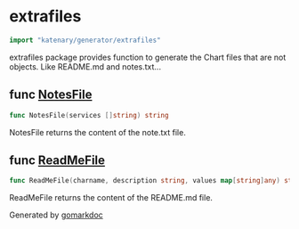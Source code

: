 <!-- Code generated by gomarkdoc. DO NOT EDIT -->

# extrafiles

```go
import "katenary/generator/extrafiles"
```

extrafiles package provides function to generate the Chart files that are not objects. Like README.md and notes.txt...

## func [NotesFile](<https://github.com/metal3d/katenary/blob/develop/generator/extrafiles/notes.go#L13>)

```go
func NotesFile(services []string) string
```

NotesFile returns the content of the note.txt file.

<a name="ReadMeFile"></a>
## func [ReadMeFile](<https://github.com/metal3d/katenary/blob/develop/generator/extrafiles/readme.go#L25>)

```go
func ReadMeFile(charname, description string, values map[string]any) string
```

ReadMeFile returns the content of the README.md file.

Generated by [gomarkdoc](<https://github.com/princjef/gomarkdoc>)

